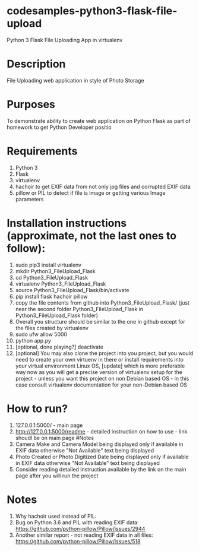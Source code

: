 # codesamples-python3-flask-file-upload
Python 3 Flask File Uploading App in virtualenv
# Description
File Uploading web application in style of Photo Storage 
# Purposes
To demonstrate ability to create web application on Python Flask as part of homework to get Python Developer positio
# Requirements
1) Python 3
2) Flask
3) virtualenv
4) hachoir to get EXIF data from not only jpg files and corrupted EXIF data
5) pillow or PIL to detect if file is image or getting various Image parameters

# Installation instructions (approximate, not the last ones to follow):
1) sudo pip3 install virtualenv
2) mkdir Python3_FileUpload_Flask
3) cd Python3_FileUpload_Flask
4) virtualenv Python3_FileUpload_Flask
5) source Python3_FileUpload_Flask/bin/activate
6) pip install flask  hachoir pillow
7) copy the file contents from github into Python3_FileUpload_Flask/ (just near the second folder Python3_FileUpload_Flask in Python3_FileUpload_Flask folder)
8) Overall you structure should be similar to the one in github except for the files created by virtualenv
9) sudo ufw allow 5000
10) python app.py
11) [optional, done playing?] deactivate
12) [optional] You may also clone the project into you project, but you would need to create your own virtuenv in there or install requirements into your virtual environment Linux OS, [update] which is more preferable way now as you will get a precise version of virtualenv setup for the project - unless you want this project on non Debian based OS - in this case consult virtualenv documentation for your non-Debian based OS
# How to run?
1) 127.0.0.1:5000/ - main page
2) http://127.0.0.1:5000/readme - detailed instruction on how to use - link shoudl be on main page
#Notes
1) Camera Make and Camera Model being displayed only if available in EXIF data otherwise "Not Available" text being displayed
2) Photo Created or Photo Digitized Date being displayed only if available in EXIF data otherwise "Not Available" text being displayed
3) Consider reading detailed instruction available by the link on the main page after you will run the project
# Notes
1) Why hachoir used instead of PIL:
2) Bug on Python 3.6 and PIL with reading EXIF data: https://github.com/python-pillow/Pillow/issues/2944
3) Another similar report - not reading EXIF data in all files: https://github.com/python-pillow/Pillow/issues/518
